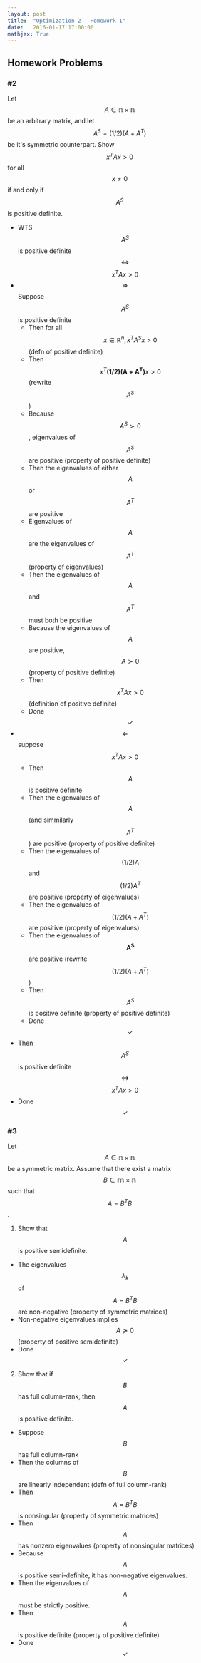 ```yaml
---
layout: post
title:  "Optimization 2 - Homework 1"
date:   2016-01-17 17:00:00
mathjax: True
---
```

## Homework Problems

### #2
Let $$A \in \mathbb{n \times n}$$ be an arbitrary matrix, and let $$A^S = (1/2)(A + A^T)$$ be it's symmetric counterpart. Show $$x^TAx > 0$$ for all $$x \neq 0$$ if and only if $$A^S$$ is positive definite.

* WTS $$A^S$$ is positive definite $$\Leftrightarrow$$ $$x^T A x > 0$$
* $$\Rightarrow$$ Suppose $$A^S$$ is positive definite
  * Then for all $$x \in \mathbb{R}^n, x^T A^S x > 0$$ (defn of positive definite)
  * Then $$x^T \mathbf{(1/2) (A + A^T)} x > 0 $$ (rewrite $$A^S$$)
  * Because $$A^S \succ 0$$, eigenvalues of $$A^S$$ are positive (property of positive definite)
  * Then the eigenvalues of either $$A$$ or $$A^T$$ are positive
  * Eigenvalues of $$A$$ are the eigenvalues of $$A^T$$ (property of eigenvalues)
  * Then the eigenvalues of $$A$$ and $$A^T$$ must both be positive
  * Because the eigenvalues of $$A$$ are positive, $$A \succ 0$$ (property of positive definite)
  * Then $$x^T A x > 0$$ (definition of positive definite)
  * Done $$\checkmark$$
* $$\Leftarrow$$ suppose $$x^T A x > 0$$
  * Then $$A$$ is positive definite
  * Then the eigenvalues of $$A$$ (and simmilarly $$A^T$$) are positive (property of positive definite)
  * Then the eigenvalues of $$(1/2) A$$ and $$(1/2) A^T$$ are positive (property of eigenvalues)
  * Then the eigenvalues of $$(1/2)(A + A^T)$$ are positive (property of eigenvalues)
  * Then the eigenvalues of $$\mathbf{A^S}$$ are positive (rewrite $$(1/2)(A + A^T)$$)
  * Then $$A^S$$ is positive definite (property of positive definite)
  * Done $$\checkmark$$
* Then $$A^S$$ is positive definite $$\Leftrightarrow$$ $$x^T A x > 0$$
* Done $$\checkmark$$

### #3
Let $$A \in \mathbb{n \times n}$$ be a symmetric matrix. Assume that there exist a matrix $$B \in \mathbb{m \times n}$$ such that $$A = B^T B$$.

1. Show that $$A$$ is positive semidefinite.

* The eigenvalues $$\lambda_k$$ of $$A = B^T B$$ are non-negative (property of symmetric matrices)
* Non-negative eigenvalues implies $$A \succeq 0$$ (property of positive semidefinite)
* Done $$\checkmark$$

2. Show that if $$B$$ has full column-rank, then $$A$$ is positive definite.

* Suppose $$B$$ has full column-rank
* Then the columns of $$B$$ are linearly independent (defn of full column-rank)
* Then $$A = B^T B$$ is nonsingular (property of symmetric matrices)
* Then $$A$$ has nonzero eigenvalues (property of nonsingular matrices)
* Because $$A$$ is positive semi-definite, it has non-negative eigenvalues.
* Then the eigenvalues of $$A$$ must be strictly positive.
* Then $$A$$ is positive definite (property of positive definite)
* Done $$\checkmark$$
